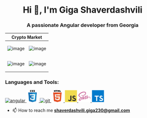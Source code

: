 
<h1 align="center">Hi 👋, I'm Giga Shaverdashvili</h1>
<h3 align="center">A passionate Angular developer from Georgia</h3>


<table>
  <thead>
    <tr>
      <th colspan="2">Crypto Market</th>
    </tr>
  </thead>
  <tbody>
    <tr>
      <td>
        
  ![image](https://github.com/ssskdaviss/ssskdaviss/assets/104073066/29cfa6af-62ed-4720-ac05-fcc5ec967628)
</td>
      <td>
        
  ![image](https://github.com/ssskdaviss/ssskdaviss/assets/104073066/d53cce32-16b3-4940-a734-f2f8cedf969c)</td>
    </tr>
    <tr>
          <td>![image](https://github.com/ssskdaviss/ssskdaviss/assets/104073066/f860fb6a-614a-4bbd-99ca-c5d36c9a6e64)</td>

  <td>
    
    
![image](https://github.com/ssskdaviss/ssskdaviss/assets/104073066/499ac5fc-9b7b-474c-bacf-2d8c488a88f1)</td>
    </tr>
  </tbody>
</table>


<h3 align="left">Languages and Tools:</h3>
<p align="left"> <a href="https://angular.io" target="_blank" rel="noreferrer"> <img src="https://angular.io/assets/images/logos/angular/angular.svg" alt="angular" width="40" height="40"/> </a> <a href="https://www.w3schools.com/css/" target="_blank" rel="noreferrer"> <img src="https://raw.githubusercontent.com/devicons/devicon/master/icons/css3/css3-original-wordmark.svg" alt="css3" width="40" height="40"/> </a> <a href="https://git-scm.com/" target="_blank" rel="noreferrer"> <img src="https://www.vectorlogo.zone/logos/git-scm/git-scm-icon.svg" alt="git" width="40" height="40"/> </a> <a href="https://www.w3.org/html/" target="_blank" rel="noreferrer"> <img src="https://raw.githubusercontent.com/devicons/devicon/master/icons/html5/html5-original-wordmark.svg" alt="html5" width="40" height="40"/> </a> <a href="https://developer.mozilla.org/en-US/docs/Web/JavaScript" target="_blank" rel="noreferrer"> <img src="https://raw.githubusercontent.com/devicons/devicon/master/icons/javascript/javascript-original.svg" alt="javascript" width="40" height="40"/> </a> <a href="https://sass-lang.com" target="_blank" rel="noreferrer"> <img src="https://raw.githubusercontent.com/devicons/devicon/master/icons/sass/sass-original.svg" alt="sass" width="40" height="40"/> </a> <a href="https://www.typescriptlang.org/" target="_blank" rel="noreferrer"> <img src="https://raw.githubusercontent.com/devicons/devicon/master/icons/typescript/typescript-original.svg" alt="typescript" width="40" height="40"/> </a> </p>



- 📫 How to reach me **shaverdashvili.giga230@gmail.com**
